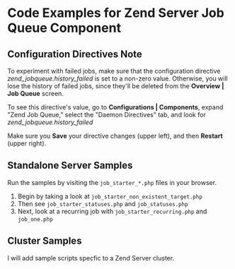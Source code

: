 # Code Examples for Zend Server Job Queue Component
## Configuration Directives Note
To experiment with failed jobs, make sure that the configuration directive
*zend_jobqueue.history_failed* is set to a non-zero value. Otherwise, you will
lose the history of failed jobs, since they'll be deleted from the
**Overview | Job Queue** screen.

To see this directive's value, go to **Configurations | Components**, expand
"Zend Job Queue," select the "Daemon Directives" tab, and look for
*zend_jobqueue.history_failed*

Make sure you **Save** your directive changes (upper left), and then
**Restart** (upper right).

## Standalone Server Samples
Run the samples by visiting the `job_starter_*.php` files in your browser.

1. Begin by taking a look at `job_starter_non_existent_target.php`
2. Then see `job_starter_statuses.php` and `job_statuses.php`
3. Next, look at a recurring job with `job_starter_recurring.php` and `job_one.php`

## Cluster Samples
I will add sample scripts specfic to a Zend Server cluster.

